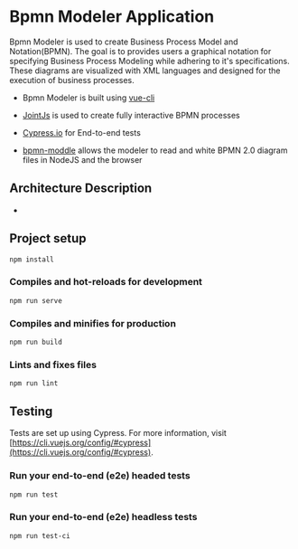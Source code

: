 # Bpmn Modeler Application

Bpmn Modeler is used to create Business Process Model and Notation(BPMN). The goal is to provides users a graphical notation for specifying Business Process Modeling while adhering to it's specifications. These diagrams are visualized with XML languages and designed for the execution of business processes.

- Bpmn Modeler is built using [vue-cli](https://cli.vuejs.org/)

- [JointJs]((https://www.jointjs.com/opensource) ) is used to create fully interactive BPMN processes

- [Cypress.io](https://docs.cypress.io/guides/overview/why-cypress.html#In-a-nutshell) for End-to-end tests

- [bpmn-moddle](https://github.com/bpmn-io/bpmn-moddle) allows the modeler to read and white BPMN 2.0 diagram files in NodeJS and the browser



## Architecture Description
-

## Project setup

```
npm install
```

### Compiles and hot-reloads for development

```
npm run serve
```

### Compiles and minifies for production

```
npm run build
```

### Lints and fixes files

```
npm run lint
```

## Testing

Tests are set up using Cypress. For more information, visit [https://cli.vuejs.org/config/#cypress](https://cli.vuejs.org/config/#cypress).

### Run your end-to-end (e2e) headed tests

```
npm run test
```

### Run your end-to-end (e2e) headless tests

```
npm run test-ci
```
